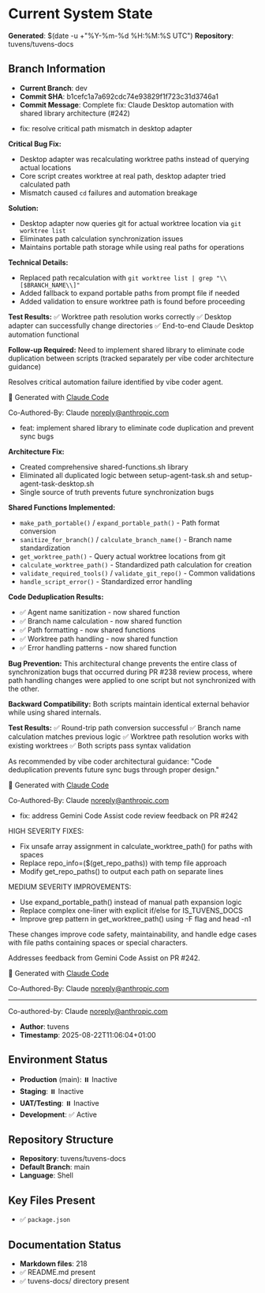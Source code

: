 # Current System State
**Generated**: $(date -u +"%Y-%m-%d %H:%M:%S UTC")
**Repository**: tuvens/tuvens-docs

## Branch Information
- **Current Branch**: dev
- **Commit SHA**: b1cefc1a7a692cdc74e93829f1f723c31d3746a1
- **Commit Message**: Complete fix: Claude Desktop automation with shared library architecture (#242)

* fix: resolve critical path mismatch in desktop adapter

**Critical Bug Fix:**
- Desktop adapter was recalculating worktree paths instead of querying actual locations
- Core script creates worktree at real path, desktop adapter tried calculated path
- Mismatch caused `cd` failures and automation breakage

**Solution:**
- Desktop adapter now queries git for actual worktree location via `git worktree list`
- Eliminates path calculation synchronization issues
- Maintains portable path storage while using real paths for operations

**Technical Details:**
- Replaced path recalculation with `git worktree list | grep "\\[$BRANCH_NAME\\]"`
- Added fallback to expand portable paths from prompt file if needed
- Added validation to ensure worktree path is found before proceeding

**Test Results:**
✅ Worktree path resolution works correctly
✅ Desktop adapter can successfully change directories
✅ End-to-end Claude Desktop automation functional

**Follow-up Required:**
Need to implement shared library to eliminate code duplication between scripts
(tracked separately per vibe coder architecture guidance)

Resolves critical automation failure identified by vibe coder agent.

🤖 Generated with [Claude Code](https://claude.ai/code)

Co-Authored-By: Claude <noreply@anthropic.com>

* feat: implement shared library to eliminate code duplication and prevent sync bugs

**Architecture Fix:**
- Created comprehensive shared-functions.sh library
- Eliminated all duplicated logic between setup-agent-task.sh and setup-agent-task-desktop.sh
- Single source of truth prevents future synchronization bugs

**Shared Functions Implemented:**
- `make_path_portable()` / `expand_portable_path()` - Path format conversion
- `sanitize_for_branch()` / `calculate_branch_name()` - Branch name standardization
- `get_worktree_path()` - Query actual worktree locations from git
- `calculate_worktree_path()` - Standardized path calculation for creation
- `validate_required_tools()` / `validate_git_repo()` - Common validations
- `handle_script_error()` - Standardized error handling

**Code Deduplication Results:**
- ✅ Agent name sanitization - now shared function
- ✅ Branch name calculation - now shared function
- ✅ Path formatting - now shared functions
- ✅ Worktree path handling - now shared function
- ✅ Error handling patterns - now shared function

**Bug Prevention:**
This architectural change prevents the entire class of synchronization bugs
that occurred during PR #238 review process, where path handling changes
were applied to one script but not synchronized with the other.

**Backward Compatibility:**
Both scripts maintain identical external behavior while using shared internals.

**Test Results:**
✅ Round-trip path conversion successful
✅ Branch name calculation matches previous logic
✅ Worktree path resolution works with existing worktrees
✅ Both scripts pass syntax validation

As recommended by vibe coder architectural guidance:
"Code deduplication prevents future sync bugs through proper design."

🤖 Generated with [Claude Code](https://claude.ai/code)

Co-Authored-By: Claude <noreply@anthropic.com>

* fix: address Gemini Code Assist code review feedback on PR #242

HIGH SEVERITY FIXES:
- Fix unsafe array assignment in calculate_worktree_path() for paths with spaces
- Replace repo_info=($(get_repo_paths)) with temp file approach
- Modify get_repo_paths() to output each path on separate lines

MEDIUM SEVERITY IMPROVEMENTS:
- Use expand_portable_path() instead of manual path expansion logic
- Replace complex one-liner with explicit if/else for IS_TUVENS_DOCS
- Improve grep pattern in get_worktree_path() using -F flag and head -n1

These changes improve code safety, maintainability, and handle edge cases
with file paths containing spaces or special characters.

Addresses feedback from Gemini Code Assist on PR #242.

🤖 Generated with [Claude Code](https://claude.ai/code)

Co-Authored-By: Claude <noreply@anthropic.com>

---------

Co-authored-by: Claude <noreply@anthropic.com>
- **Author**: tuvens
- **Timestamp**: 2025-08-22T11:06:04+01:00

## Environment Status
- **Production** (main): ⏸️ Inactive
- **Staging**: ⏸️ Inactive
- **UAT/Testing**: ⏸️ Inactive
- **Development**: ✅ Active

## Repository Structure
- **Repository**: tuvens/tuvens-docs
- **Default Branch**: main
- **Language**: Shell

## Key Files Present
- ✅ `package.json`

## Documentation Status
- **Markdown files**: 218
- ✅ README.md present
- ✅ tuvens-docs/ directory present
